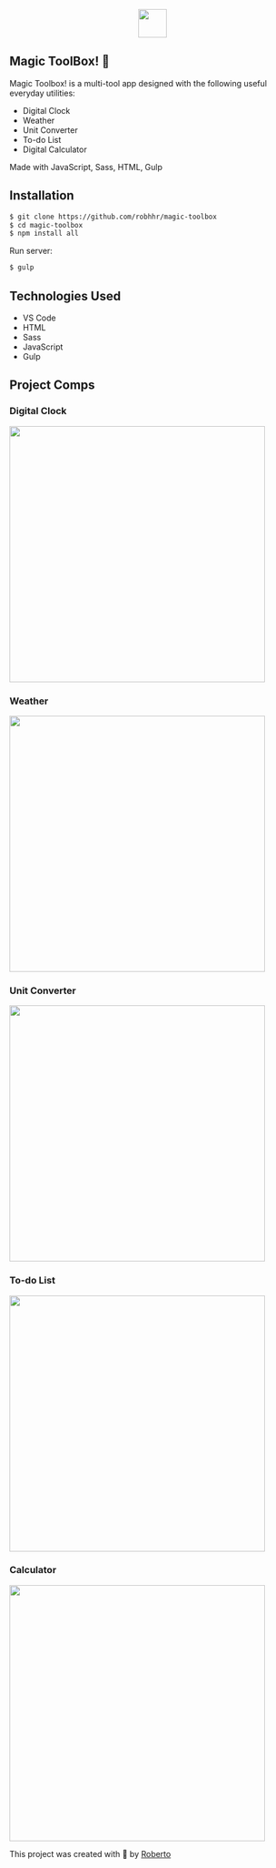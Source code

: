 <p align="center">
    <img src="./images/toolbox-logo.png" height="50px">
</p>

## Magic ToolBox! 🧙

Magic Toolbox! is a multi-tool app designed with the following useful everyday utilities: 
* Digital Clock
* Weather
* Unit Converter
* To-do List
* Digital Calculator

Made with JavaScript, Sass, HTML, Gulp

## Installation
 ```sh
$ git clone https://github.com/robhhr/magic-toolbox
$ cd magic-toolbox
$ npm install all
```
Run server:
```sh
$ gulp
```

## Technologies Used

* VS Code
* HTML
* Sass
* JavaScript
* Gulp

## Project Comps
### Digital Clock
<img src="./images/screenshot-clock.png" width="450" height="auto">

### Weather
<img src="./images/screenshot-weather.png" width="450" height="auto">

### Unit Converter
<img src="./images/screenshot-unit.png" width="450" height="auto">

### To-do List
<img src="./images/screenshot-todo.png" width="450" height="auto">

### Calculator
<img src="./images/screenshot-calculator.png" width="450" height="auto">

This project was created with 💙 by <a href="https://twitter.com/hallorob">Roberto</a>
